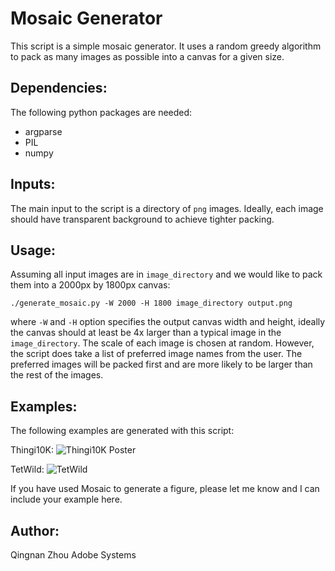 Mosaic Generator
================

This script is a simple mosaic generator.  It uses a random greedy algorithm to
pack as many images as possible into a canvas for a given size.

Dependencies:
-------------

The following python packages are needed:

* argparse
* PIL
* numpy

Inputs:
-------

The main input to the script is a directory of `png` images.  Ideally, each
image should have transparent background to achieve tighter packing.

Usage:
------

Assuming all input images are in `image_directory` and we would like to pack
them into a 2000px by 1800px canvas:

    ./generate_mosaic.py -W 2000 -H 1800 image_directory output.png

where `-W` and `-H` option specifies the output canvas width and height, ideally
the canvas should at least be 4x larger than a typical image in the
`image_directory`.  The scale of each image is chosen at random.  However, the
script does take a list of preferred image names from the user.  The preferred
images will be packed first and are more likely to be larger than the rest of
the images.

Examples:
---------

The following examples are generated with this script:

Thingi10K:
![Thingi10K Poster](https://user-images.githubusercontent.com/3606672/65047743-fa269180-d930-11e9-8013-134764b150c1.png)

TetWild:
![TetWild](https://user-images.githubusercontent.com/3606672/65047949-55f11a80-d931-11e9-809a-298af17c66ba.png)

If you have used Mosaic to generate a figure, please let me know and I can include your example here.

Author:
-------

Qingnan Zhou
Adobe Systems
